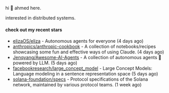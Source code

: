 hi 👋 ahmed here.

interested in distributed systems.

#### check out my recent stars

- [elizaOS/eliza](https://github.com/elizaOS/eliza) - Autonomous agents for everyone (4 days ago)
- [anthropics/anthropic-cookbook](https://github.com/anthropics/anthropic-cookbook) - A collection of notebooks/recipes showcasing some fun and effective ways of using Claude. (4 days ago)
- [Jenqyang/Awesome-AI-Agents](https://github.com/Jenqyang/Awesome-AI-Agents) - A collection of autonomous agents 🤖️ powered by LLM. (5 days ago)
- [facebookresearch/large_concept_model](https://github.com/facebookresearch/large_concept_model) - Large Concept Models: Language modeling in a sentence representation space (5 days ago)
- [solana-foundation/specs](https://github.com/solana-foundation/specs) - Protocol specifications of the Solana network, maintained by various protocol teams. (1 week ago)

